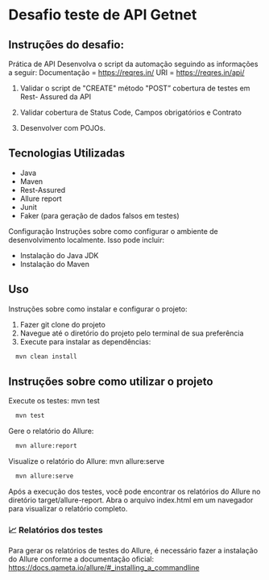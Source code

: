 # Desafio teste de API Getnet
## Instruções do desafio:
Prática de API
Desenvolva o script da automação seguindo as informações a seguir:
Documentação = https://reqres.in/
URI = https://reqres.in/api/

1) Validar o script de "CREATE" método "POST” cobertura de testes em Rest-
   Assured da API

2) Validar cobertura de Status Code, Campos obrigatórios e Contrato
3) Desenvolver com POJOs.

## Tecnologias Utilizadas

- Java
- Maven
- Rest-Assured
- Allure report
- Junit
- Faker (para geração de dados falsos em testes)

Configuração
Instruções sobre como configurar o ambiente de desenvolvimento localmente. Isso pode incluir:

- Instalação do Java JDK
- Instalação do Maven

## Uso
Instruções sobre como instalar e configurar o projeto:


1) Fazer git clone do projeto
2) Navegue até o diretório do projeto pelo terminal de sua preferência
3) Execute para instalar as dependências:
```bash
  mvn clean install

```

## Instruções sobre como utilizar o projeto

Execute os testes: mvn test
```bash
  mvn test

```

Gere o relatório do Allure: 
```bash
  mvn allure:report

```
Visualize o relatório do Allure: mvn allure:serve
```bash
  mvn allure:serve

```
Após a execução dos testes, você pode encontrar os relatórios do Allure no diretório target/allure-report. Abra o arquivo index.html em um navegador para visualizar o relatório completo.

### 📈 Relatórios dos testes
Para gerar os relatórios de testes do Allure, é necessário fazer a instalação do Allure conforme a documentação oficial: https://docs.qameta.io/allure/#_installing_a_commandline
